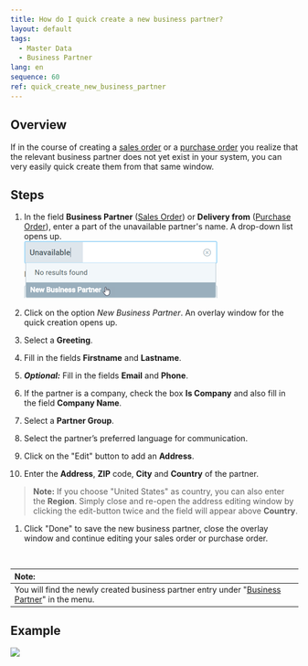 ```yaml
---
title: How do I quick create a new business partner?
layout: default
tags:
  - Master Data
  - Business Partner
lang: en
sequence: 60
ref: quick_create_new_business_partner
---
```


## Overview
If in the course of creating a [sales order](SalesOrder_recording) or a [purchase order](CreatePurchaseOrder) you realize that the relevant business partner does not yet exist in your system, you can very easily quick create them from that same window.

## Steps
1. In the field **Business Partner** ([Sales Order](SalesOrder_recording)) or **Delivery from** ([Purchase Order](CreatePurchaseOrder)), enter a part of the unavailable partner's name. A drop-down list opens up.<br>
![](assets/New_Businesspartner_quickcreate.png)

1. Click on the option *New Business Partner*. An overlay window for the quick creation opens up.
1. Select a **Greeting**.
1. Fill in the fields **Firstname** and **Lastname**.
1. ***Optional:*** Fill in the fields **Email** and **Phone**.
1. If the partner is a company, check the box **Is Company** and also fill in the field **Company Name**.
1. Select a **Partner Group**.
1. Select the partner’s preferred language for communication.
1. Click on the "Edit" button to add an **Address**.
1. Enter the **Address**, **ZIP** code, **City** and **Country** of the partner.
 >**Note:** If you choose "United States" as country, you can also enter the **Region**. Simply close and re-open the address editing window by clicking the edit-button twice and the field will appear above **Country**.

1. Click "Done" to save the new business partner, close the overlay window and continue editing your sales order or purchase order.
<br>

| **Note:** |
| :- |
| You will find the newly created business partner entry under "[Business Partner](Menu)" in the menu. |

## Example
![](assets/Quick_create_new_business_partner.gif)
